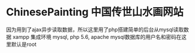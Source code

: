 # ChinesePainting 中国传世山水画网站
因为用到了ajax异步读取数据，所以这里用了php搭建简单的后台从mysql读取数据
xampp 集成环境 mysql, php 5.6, apache 
mysql数据库的用户名和密码在这里默认是root 
